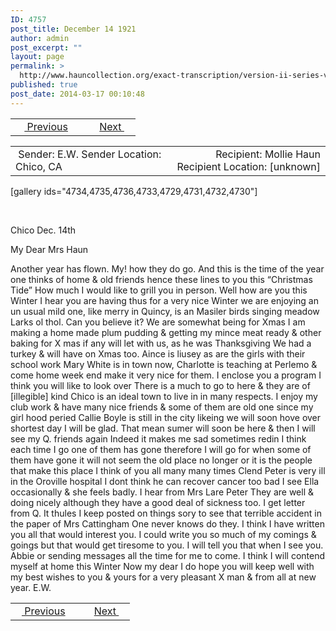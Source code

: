 ```yaml
---
ID: 4757
post_title: December 14 1921
author: admin
post_excerpt: ""
layout: page
permalink: >
  http://www.hauncollection.org/exact-transcription/version-ii-series-v/december-14-1921/
published: true
post_date: 2014-03-17 00:10:48
---
```

<table style="width: 100%;" align="center">
<tbody>
<tr>
<td width="50%"> <a href="http://www.hauncollection.org/version-2/version-ii-series-v/december-22-1918-3/"><img src="https://lh3.googleusercontent.com/-EFJpxxNiPNw/VqgtWBCZrMI/AAAAAAAAAFU/WfY4lPFWWkg/s800-Ic42/Soeb-Plain-Arrows-8-10px.png" alt="" width="10" height="10" /> Previous</a></td>
<td style="text-align: right;"><a href="http://www.hauncollection.org/version-2/version-ii-series-v/april-8-year-unknown/">Next <img src="https://lh3.googleusercontent.com/-67k0cYlpXHw/VqgtWKz1MXI/AAAAAAAAAFU/k9PW_Piyurk/s800-Ic42/Soeb-Plain-Arrows-5-10px.png" alt="" width="10" height="10" /></a></td>
</tr>
</tbody>
</table>
<table style="width: 100%;" align="center">
<tbody>
<tr>
<td width="50%"> Sender: E.W.
Sender Location: Chico, CA</td>
<td style="text-align: right;">Recipient: Mollie Haun
Recipient Location: [unknown]</td>
</tr>
</tbody>
</table>
[gallery ids="4734,4735,4736,4733,4729,4731,4732,4730"]

&nbsp;

Chico Dec. 14th

My Dear Mrs Haun

Another year has flown.
My! how they do go.
And this is the time of
the year one thinks of home
&amp; old friends hence these lines
to you this “Christmas Tide”
How much I would
like to grill you in
person. Well how are
you this Winter I
hear you are having
thus for a very nice Winter
we are enjoying an un
usual mild one, like merry
in Quincy, is an Masiler
birds singing meadow Larks
ol thol. Can you believe it?
We are somewhat being for Xmas
I am making a home made
plum pudding &amp; getting my
mince meat ready &amp; other baking
for X mas if any will let with
us, as he was Thanksgiving
We had a turkey &amp; will have
on Xmas too. Aince is liusey
as are the girls with their school
work Mary White is in town
now, Charlotte is teaching at
Perlemo &amp; come home week
end make it very nice for
them. I enclose you a program
I think you will like to look
over There is a much to go to
here &amp; they are of [illegible]
kind Chico is an ideal town
to live in in many respects. I
enjoy my club work &amp; have
many nice friends &amp; some of them
are old one since my girl hood
peried Callie Boyle is still in the
city likeing we will soon hove over
shortest day I will be glad. That mean
sumer will soon be here &amp; then I will
see my Q. friends again Indeed it
makes me sad sometimes redin I
think each time I go one of them
has gone therefore I will go for when
some of them have gone it will not
seem the old place no longer or
it is the people that make this place
I think of you all many many times
Clend Peter is very ill in the
Oroville hospital I dont think he can
recover cancer too bad I see Ella
occasionally &amp; she feels badly. I hear
from Mrs Lare Peter They are well &amp;
doing nicely although they have a good
deal of sickness too. I get letter from
Q. It thules I keep posted on things
sory to see that terrible accident
in the paper of Mrs Cattingham
One never knows do they. I think
I have written you all that would
interest you. I could write you so
much of my comings &amp; goings but that
would get tiresome to you. I will
tell you that when I see you. Abbie
or sending messages all the time
for me to come. I think I will
contend myself at home this Winter
Now my dear I do hope you will
keep well with my best wishes to
you &amp; yours for a very pleasant X man &amp;
from all at new year. E.W.
<table style="width: 100%;" align="center">
<tbody>
<tr>
<td width="50%"><a href="http://www.hauncollection.org/version-2/version-ii-series-v/december-22-1918-3/"><img src="https://lh3.googleusercontent.com/-EFJpxxNiPNw/VqgtWBCZrMI/AAAAAAAAAFU/WfY4lPFWWkg/s800-Ic42/Soeb-Plain-Arrows-8-10px.png" alt="" width="10" height="10" /> Previous</a></td>
<td style="text-align: right;"><a href="http://www.hauncollection.org/version-2/version-ii-series-v/april-8-year-unknown/">Next <img src="https://lh3.googleusercontent.com/-67k0cYlpXHw/VqgtWKz1MXI/AAAAAAAAAFU/k9PW_Piyurk/s800-Ic42/Soeb-Plain-Arrows-5-10px.png" alt="" width="10" height="10" /></a></td>
</tr>
</tbody>
</table>